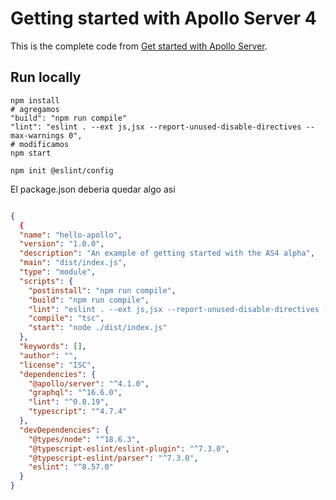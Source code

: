 # Getting started with Apollo Server 4

This is the complete code from [Get started with Apollo Server](https://www.apollographql.com/docs/apollo-server/v4/getting-started).

## Run locally

```shell
npm install
# agregamos
"build": "npm run compile"
"lint": "eslint . --ext js,jsx --report-unused-disable-directives --max-warnings 0",
# modificamos
npm start

npm init @eslint/config
```

El package.json deberia quedar algo asi
```json

{
  {
  "name": "hello-apollo",
  "version": "1.0.0",
  "description": "An example of getting started with the AS4 alpha",
  "main": "dist/index.js",
  "type": "module",
  "scripts": {
    "postinstall": "npm run compile",
    "build": "npm run compile",
    "lint": "eslint . --ext js,jsx --report-unused-disable-directives --max-warnings 0",
    "compile": "tsc",
    "start": "node ./dist/index.js"
  },
  "keywords": [],
  "author": "",
  "license": "ISC",
  "dependencies": {
    "@apollo/server": "^4.1.0",
    "graphql": "^16.6.0",
    "lint": "^0.8.19",
    "typescript": "^4.7.4"
  },
  "devDependencies": {
    "@types/node": "^18.6.3",
    "@typescript-eslint/eslint-plugin": "^7.3.0",
    "@typescript-eslint/parser": "^7.3.0",
    "eslint": "^8.57.0"
  }
}


```

